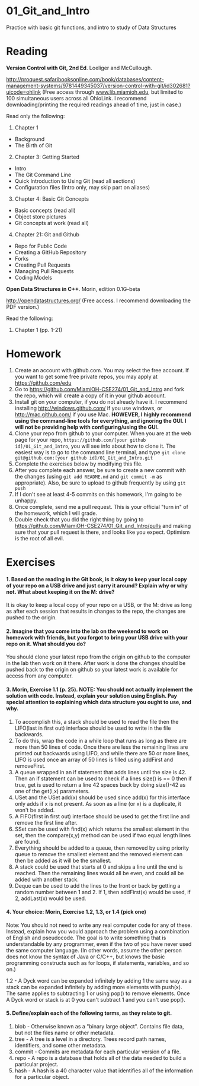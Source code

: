 01_Git_and_Intro
================

Practice with basic git functions, and intro to study of Data Structures

Reading
=======

**Version Control with Git, 2nd Ed**. Loeliger and McCullough. 

http://proquest.safaribooksonline.com/book/databases/content-management-systems/9781449345037/version-control-with-git/id302681?uicode=ohlink (Free access through www.lib.miamioh.edu, but limited to 100 simultaneous users across all OhioLink. I recommend downloading/printing the required readings ahead of time, just in case.)

Read only the following:

1. Chapter 1
  * Background
  * The Birth of Git
2. Chapter 3: Getting Started
  * Intro
  * The Git Command Line
  * Quick Introduction to Using Git (read all sections)
  * Configuration files (Intro only, may skip part on aliases)
3. Chapter 4: Basic Git Concepts
  * Basic concepts (read all)
  * Object store pictures
  * Git concepts at work (read all)
4. Chapter 21: Git and Github
  * Repo for Public Code
  * Creating a GitHub Repository
  * Forks
  * Creating Pull Requests
  * Managing Pull Requests
  * Coding Models

**Open Data Structures in C++**. Morin, edition 0.1G-beta

http://opendatastructures.org/ (Free access. I recommend downloading the PDF version.)

Read the following:

1. Chapter 1 (pp. 1-21)

Homework
========

1. Create an account with github.com. You may select the free account. If you want to get some free private repos, you may apply at https://github.com/edu
2. Go to https://github.com/MiamiOH-CSE274/01_Git_and_Intro and fork the repo, which will create a copy of it in your github account.
3. Install git on your computer, if you do not already have it. I recommend installing http://windows.github.com/ if you use windows, or http://mac.github.com/ if you use Mac. **HOWEVER, I highly recommend using the command-line tools for everything, and ignoring the GUI. I will not be providing help with configuring/using the GUI.**
4. Clone your repo from github to your computer. When you are at the web page for your repo, `https://github.com/[your github id]/01_Git_and_Intro`, you will see info about how to clone it. The easiest way is to go to the command line terminal, and type `git clone git@github.com:[your github id]/01_Git_and_Intro.git`
6. Complete the exercises below by modifying this file.
7. After you complete each answer, be sure to create a new commit with the changes (using `git add README.md` and `git commit -m` as appropriate). Also, be sure to upload to github frequently by using `git push`
8. If I don't see at least 4-5 commits on this homework, I'm going to be unhappy.
9. Once complete, send me a pull request. This is your official "turn in" of the homework, which I will grade.
10. Double check that you did the right thing by going to https://github.com/MiamiOH-CSE274/01_Git_and_Intro/pulls and making sure that your pull request is there, and looks like you expect. Optimism is the root of all evil.

Exercises
=========

#### 1. Based on the reading in the Git book, is it okay to keep your local copy of your repo on a USB drive and just carry it around? Explain why or why not. What about keeping it on the M: drive?

It is okay to keep a local copy of your repo on a USB, or the M: drive as long as after each session that results in changes to the repo, the changes are pushed to the origin.

#### 2. Imagine that you come into the lab on the weekend to work on homework with friends, but you forgot to bring your USB drive with your repo on it. What should you do?

You should clone your latest repo from the origin on github to the computer in the lab then work on it there. After work is done the changes should be pushed back to the origin on github so your latest work is available for access from any computer.

#### 3. Morin, Exercise 1.1 (p. 25). NOTE: You should not actually implement the solution with code. Instead, explain your solution using English. Pay special attention to explaining which data structure you ought to use, and why.

1. To accomplish this, a stack should be used to read the file then the LIFO(last in first out) interface should be used to write in the file backwards.
2. To do this, wrap the code in a while loop that runs as long as there are more than 50 lines of code. Once there are less the remaining lines are printed out backwards using LIFO, and while there are 50 or more lines, LIFO is used once an array of 50 lines is filled using addFirst and removeFirst.
3. A queue wrapped in an if statement that adds lines until the size is 42. Then an if statement can be used to check if a lines size() is == 0 then if true, get is used to return a line 42 spaces back by doing size()-42 as one of the get(i,x) parameters.
4. USet and the USet add(x) should be used since add(x) for this interface only adds if x is not present. As soon as a line (or x) is a duplicate, it won't be added.
5. A FIFO(first in first out) interface should be used to get the first line and remove the first line after.
6. SSet can be used with find(x) which returns the smallest element in the set, then the compare(x,y) method can be used if two equal length lines are found.
7. Everything should be added to a queue, then removed by using priority queue to remove the smallest element and the removed element can then be added as it will be the smallest.
8. A stack could be used that starts at 0 and skips a line until the end is reached. Then the remaining lines would all be even, and could all be added with another stack. 
9. Deque can be used to add the lines to the front or back by getting a random number between 1 and 2. If 1, then addFirst(x) would be used, if 2, addLast(x) would be used.

#### 4. Your choice: Morin, Exercise 1.2, 1.3, or 1.4 (pick one)

Note: You should not need to write any real computer code for any of these. Instead, explain how you would approach the problem using a combination of English and pseudocode. The goal is to write something that is understandable by any programmer, even if the two of you have never used the same computer language. (In other words, assume the other person does not know the syntax of Java or C/C++, but knows the basic programming constructs such as for loops, if statements, variables, and so on.)

1.2 - A Dyck word can be expanded infinitely by adding 1 the same way as a stack can be expanded infinitely by adding more elements with push(x). The same applies to subtracting 1 or using pop() to remove elements. Once A Dyck word or stack is at 0 you can't subtract 1 and you can't use pop().

#### 5. Define/explain each of the following terms, as they relate to git.

1. blob - Otherwise known as a "binary large object". Contains file data, but not the files name or other metadata.
2. tree - A tree is a level in a directory. Trees record path names, identifiers, and some other metadata.
3. commit - Commits are metadata for each particular version of a file.
4. repo - A repo is a database that holds all of the data needed to build a particular project.
5. hash - A hash is a 40 character value that identifies all of the information for a particular object. 
